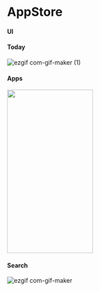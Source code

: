 # AppStore

#### UI
#### Today
![ezgif com-gif-maker (1)](https://user-images.githubusercontent.com/41602889/102005803-7c645800-3d24-11eb-8627-b1d7d9b7130b.gif)


#### Apps
<kbd><img src="" width="200" height="380"></kbd>


#### Search
![ezgif com-gif-maker](https://user-images.githubusercontent.com/41602889/102005813-8a19dd80-3d24-11eb-9ff0-6d3a97f7f75e.gif)


